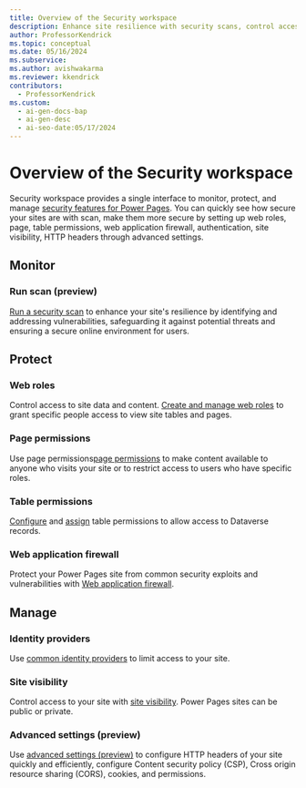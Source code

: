 ```yaml
---
title: Overview of the Security workspace
description: Enhance site resilience with security scans, control access to data, and protect against exploits using Power Pages security workspace.
author: ProfessorKendrick
ms.topic: conceptual
ms.date: 05/16/2024
ms.subservice:
ms.author: avishwakarma
ms.reviewer: kkendrick
contributors:
  - ProfessorKendrick
ms.custom:
  - ai-gen-docs-bap
  - ai-gen-desc
  - ai-seo-date:05/17/2024
---
```

# Overview of the Security workspace

Security workspace provides a single interface to monitor, protect, and manage [security features for Power Pages](../security/power-pages-security.md). You can quickly see how secure your sites are with scan, make them more secure by setting up web roles, page, table permissions, web application firewall, authentication, site visibility, HTTP headers through advanced settings.

## Monitor

### Run scan (preview)

[Run a security scan](../security/security-scan.md) to enhance your site's resilience by identifying and addressing vulnerabilities, safeguarding it against potential threats and ensuring a secure online environment for users.

## Protect

### Web roles 

Control access to site data and content. [Create and manage web roles](../security/create-web-roles.md) to grant specific people access to view site tables and pages.

### Page permissions

Use page permissions[page permissions](../security/page-security.md) to make content available to anyone who visits your site or to restrict access to users who have specific roles.

### Table permissions

[Configure](../security/table-permissions.md) and [assign](../security/assign-table-permissions.md) table permissions to allow access to Dataverse records.

### Web application firewall

Protect your Power Pages site from common security exploits and vulnerabilities with [Web application firewall](../security/web-application-firewall.md).

## Manage

### Identity providers

Use [common identity providers](../security/authentication/index.md#common-identity-providers) to limit access to your site.

### Site visibility

Control access to your site with [site visibility](../security/site-visibility.md). Power Pages sites can be public or private.

### Advanced settings (preview)

Use [advanced settings (preview)](../security/advanced-settings.md) to configure  HTTP headers of your site quickly and efficiently, configure Content security policy (CSP), Cross origin resource sharing (CORS), cookies, and permissions.

